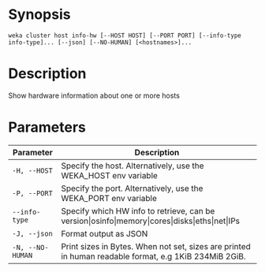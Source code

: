 # Synopsis

```weka cluster host info-hw [--HOST HOST] [--PORT PORT] [--info-type info-type]... [--json] [--NO-HUMAN] [<hostnames>]...```

# Description

Show hardware information about one or more hosts

# Parameters

| Parameter | Description |
| --------- | ----------- |
| `-H, --HOST` | Specify the host. Alternatively, use the WEKA_HOST env variable |
| `-P, --PORT` | Specify the port. Alternatively, use the WEKA_PORT env variable |
| `--info-type` | Specify which HW info to retrieve, can be version&#124;osinfo&#124;memory&#124;cores&#124;disks&#124;eths&#124;net&#124;IPs |
| `-J, --json` | Format output as JSON |
| `-N, --NO-HUMAN` | Print sizes in Bytes. When not set, sizes are printed in human readable format, e.g 1KiB 234MiB 2GiB. |
